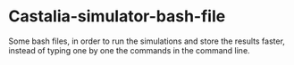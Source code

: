 # Castalia-simulator-bash-file
Some bash files, in order to run the simulations and store the results faster, instead of typing one by one the commands in the command line.
